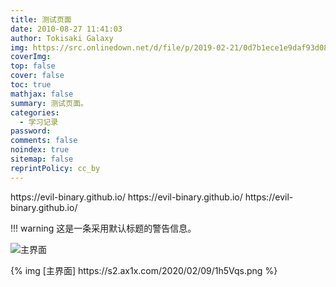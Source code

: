 ```yaml
---
title: 测试页面
date: 2010-08-27 11:41:03
author: Tokisaki Galaxy
img: https://src.onlinedown.net/d/file/p/2019-02-21/0d7b1ece1e9daf93d082fadc8fdbcbdf.jpg
coverImg:
top: false
cover: false
toc: true
mathjax: false
summary: 测试页面。
categories:
  - 学习记录
password:
comments: false
noindex: true
sitemap: false
reprintPolicy: cc_by
---
```


<style>
a {
	text-decoration: none!important
}

#globalAd {
	max-width: 400px;
	flex-basis: 100%;
	margin: 0 auto;
	background: #fff;
	border-radius: 10px;
	box-shadow: 0 0 30px rgba(0, 0, 0, .3);
	-webkit-box-shadow: 0 0 30px rgba(0, 0, 0, .3);
	overflow: hidden;
	position: fixed;
	display: none;
	margin: 0 auto;
	z-index: 10001
}

.layer {
	width: 100%;
	height: 100%;
	position: fixed;
	top: 0;
	left: 0;
	filter: alpha(opacity=50);
	opacity: .5;
	background: #000;
	z-index: 1000;
	display: none
}

#globalAd #hero-img {
	width: 100%;
	height: 100px;
	background: #007bff
}

#globalAd #profile-img {
	width: 80px;
	height: 80px;
	margin: -80px auto 0;
	border: 6px solid #fff;
	border-radius: 50%;
	box-shadow: 0 0 5px rgba(90, 90, 90, .3)
}

#globalAd #profile-img img {
	width: 100%;
	background: #fff;
	border-radius: 50%
}

#globalAd #content {
	text-align: center;
	width: 320px;
	margin: 0 auto;
	padding: 0 0 50px
}

#container #content h1 {
	font-size: 29px;
	font-weight: 500;
	margin: 50px 0 0
}

#globalAd #content p {
	font-size: 18px;
	font-weight: 400;
	line-height: 1.4;
	color: #666;
}

#globalAd #content a {
	color: #ccc;
	font-size: 14px;
	margin: 0 10px;
	transition: color .3s ease-in-out;
	-webkit-transition: color .3s ease-in-out
}

#globalAd #content a:hover {
	color: #007bff
}

#globalAd #content .btn {
	background: none repeat scroll 0 0 #1ba1e2;
	border: 0;
	border-radius: 2px;
	color: #fff!important;
	cursor: pointer;
	font-family: open sans, hiragino sans gb, microsoft yahei, wenquanyi micro hei, Arial, Verdana, Tahoma, sans-serif;
	font-size: 14px;
	padding: 6px 10%
}

#globalAd #content .btn:hover,
.yanshibtn:hover {
	background: none repeat scroll 0 0 #9b59b6;
	border: 0;
	border-radius: 2px;
	color: #fff!important;
	cursor: pointer;
	font-family: open sans, hiragino sans gb, microsoft yahei, wenquanyi micro hei, Arial, Verdana, Tahoma, sans-serif;
	font-size: 14px;
	padding: 8px 10%
}
</style>

<div class="layer"></div>
		<div id="globalAd">
			<div id='hero-img' style="background-color: #1a95ff;background: linear-gradient(to left, #5dadf3 0, #4583ca 100%);">
			</div>
			<div id='profile-img'>
				<img src="1.jpg" />
			</div>
			<div id='content'>
				<p style="font-size: 16px;font-weight: bold;">冰豆网公告</p>
				<p>冰豆网提示你</p>
				<p>使用cookie记录</p>
				<p>一天只弹一次</p>
				<p>为了好看！冲啊啊啊啊啊！</p>
				<p>冰豆网</p>
				<a onClick="closeGlobalAd();" class="btn btn-default" rel='nofollow'>朕已阅</a>
				<a href="https://www.bingdou.net" onClick="redirectUrlToActive();" class="btn btn-default" rel='nofollow'>点击访问</a>
	</div>
</div>
<script src="https://api.bingdou.net/js/js.js"></script>
<script>
			jQuery.cookie = function(name, value, options) {
				if(typeof value != 'undefined') {
					options = options || {};
					if(value === null) {
						value = '';
						options.expires = -1;
					}
					var expires = '';
					if(options.expires && (typeof options.expires == 'number' || options.expires.toUTCString)) {
						var date;
						if(typeof options.expires == 'number') {
							date = new Date();
							var totalTime = 24 * 3600;
							var hour = date.getHours();
							var minutes = date.getMinutes();
							var seconds = date.getSeconds();
							var pastTime = 3600 * hour + 60 * minutes + seconds;
							var leftTime = totalTime - pastTime;
							date.setTime(date.getTime() + (options.expires * leftTime * 1000));
						} else {
							date = options.expires;
						}
						expires = '; expires=' + date.toUTCString();
					}
					var path = options.path ? '; path=' + (options.path) : '';
					var domain = options.domain ? '; domain=' + (options.domain) : '';
					var secure = options.secure ? '; secure' : '';
					document.cookie = [name, '=', encodeURIComponent(value), expires, path, domain, secure].join('');
				} else {
					var cookieValue = null;
					if(document.cookie && document.cookie != '') {
						var cookies = document.cookie.split(';');
						for(var i = 0; i < cookies.length; i++) {
							var cookie = jQuery.trim(cookies[i]);
							if(cookie.substring(0, name.length + 1) == (name + '=')) {
								cookieValue = decodeURIComponent(cookie.substring(name.length + 1));
								break;
							}
						}
					}
					return cookieValue;
				}
			};
			$(function() {
				var COOKIE_NAME = "erdangjiade";
				if($.cookie(COOKIE_NAME)) {
					$(".layer").hide();
					$("#globalAd").hide();
				} else {
					var erdangjiadeH = $(window).height();
					var erdangjiadeW = $(window).width();
					$(".layer").show();
					$("#globalAd").css({
						'top': erdangjiadeH / 2 - $("#globalAd").height() / 2,
						'left': erdangjiadeW / 2 - $("#globalAd").width() / 2
					});
					$("#globalAd").slideDown(300, function() {
						setTimeout("closeGloableAd()", '300000');
					});
					$.cookie(COOKIE_NAME, "erdangjiade", {
						path: '/',
						expires: 1
					});
				}
			});

			function closeGlobalAd() {
				$('#globalAd').hide();
				$('.layer').hide();

			}

			function redirectUrlToActive() {
				$('#globalAd').hide();
				$('.layer').hide();
			}
</script>

https://evil-binary.github.io/
https://evil-binary.github.io/
https://evil-binary.github.io/


<link rel="stylesheet" href="https://cdn.bootcss.com/aplayer/1.10.1/APlayer.min.css">
<div id="aplayer"></div>
<script src="https://cdn.bootcss.com/aplayer/1.10.1/APlayer.min.js"></script>
<script>const ap = new APlayer({    container: document.getElementById('aplayer'),
    audio: [{
        name: 'Renegade',
        artist: '塞壬唱片-MSR',
        url: 'http://music.163.com/song/media/outer/url?id=1444493657.mp3',
        cover: 'http://p1.music.126.net/qKU7UETrrdH-x7cZf-FfIw==/109951164949003058.jpg'
    }]});</script>

!!! warning
    这是一条采用默认标题的警告信息。

![主界面](https://s2.ax1x.com/2020/02/09/1h5Vqs.png)


{% img [主界面] https://s2.ax1x.com/2020/02/09/1h5Vqs.png %}

